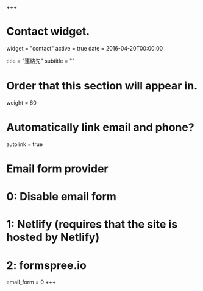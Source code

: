 +++
# Contact widget.
widget = "contact"
active = true
date = 2016-04-20T00:00:00

title = "連絡先"
subtitle = ""

# Order that this section will appear in.
weight = 60

# Automatically link email and phone?
autolink = true

# Email form provider
#   0: Disable email form
#   1: Netlify (requires that the site is hosted by Netlify)
#   2: formspree.io
email_form = 0
+++
